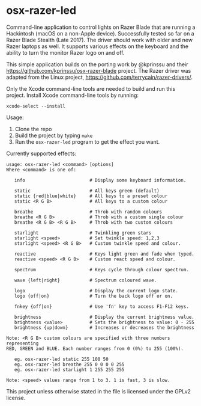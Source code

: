 # osx-razer-led
Command-line application to control lights on Razer Blade that are running a Hackintosh (macOS on a non-Apple device). Successfully tested so far on a Razer Blade Stealth (Late 2017). The driver should work with older and new Razer laptops as well. It supports various effects on the keyboard and the ability to turn the monitor Razer logo on and off.

This simple application builds on the porting work by @kprinssu and their https://github.com/kprinssu/osx-razer-blade project. The Razer driver was adapted from the Linux project, https://github.com/terrycain/razer-drivers/.

Only the Xcode command-line tools are needed to build and run this project. Install Xcode command-line tools by running:

    xcode-select --install

Usage:

1. Clone the repo
2. Build the project by typing `make`
3. Run the `osx-razer-led` program to get the effect you want.

Currently supported effects:

```
usage: osx-razer-led <command> [options]
Where <command> is one of:

   info                        # Display some keyboard information.

   static                      # All keys green (default)
   static {red|blue|white}     # All keys to a preset colour
   static <R G B>              # All keys to a custom colour

   breathe                     # Throb with random colours
   breathe <R G B>             # Throb with a custom single colour
   breathe <R G B> <R G B>     # Throb with two custom colours

   starlight                   # Twinkling green stars
   starlight <speed>           # Set twinkle speed: 1,2,3
   starlight <speed> <R G B>   # Custom twinkle speed and colour.

   reactive                    # Keys light green and fade when typed.
   reactive <speed> <R G B>    # Custom react speed and colour.

   spectrum                    # Keys cycle through colour spectrum.

   wave {left|right}           # Spectrum coloured wave.

   logo                        # Display the current logo state.
   logo {off|on}               # Turn the back logo off or on.

   fnkey {off|on}              # Use 'fn' key to access F1-F12 keys.

   brightness                  # Display the current brightness value.
   brightness <value>          # Sets the brightness to value: 0 - 255
   brightness {up|down}        # Increases or decreases the brightness

Note: <R G B> custom colours are specified with three numbers representing
RED, GREEN and BLUE. Each number ranges from 0 (0%) to 255 (100%).

   eg. osx-razer-led static 255 100 50
   eg. osx-razer-led breathe 255 0 0 0 0 255
   eg. osx-razer-led starlight 1 255 255 255

Note: <speed> values range from 1 to 3. 1 is fast, 3 is slow.
```


This project unless otherwise stated in the file is licensed under the GPLv2 license.
